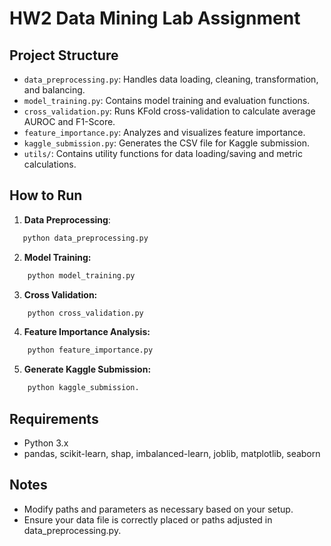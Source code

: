 # HW2 Data Mining Lab Assignment

## Project Structure
- `data_preprocessing.py`: Handles data loading, cleaning, transformation, and balancing.
- `model_training.py`: Contains model training and evaluation functions.
- `cross_validation.py`: Runs KFold cross-validation to calculate average AUROC and F1-Score.
- `feature_importance.py`: Analyzes and visualizes feature importance.
- `kaggle_submission.py`: Generates the CSV file for Kaggle submission.
- `utils/`: Contains utility functions for data loading/saving and metric calculations.

## How to Run

1. **Data Preprocessing**:
```bash
   python data_preprocessing.py
```
2. **Model Training:**
```bash
    python model_training.py
```
3. **Cross Validation:**
```bash
    python cross_validation.py
```
4. **Feature Importance Analysis:**
```bash
    python feature_importance.py
```  
5. **Generate Kaggle Submission:**
```bash
    python kaggle_submission.
```

## Requirements
- Python 3.x
- pandas, scikit-learn, shap, imbalanced-learn, joblib, matplotlib, seaborn

## Notes
- Modify paths and parameters as necessary based on your setup.
- Ensure your data file is correctly placed or paths adjusted in data_preprocessing.py.